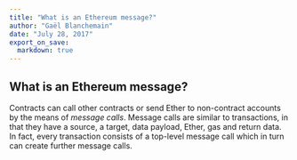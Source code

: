 ```yaml
---
title: "What is an Ethereum message?"
author: "Gaël Blanchemain"
date: "July 28, 2017"
export_on_save:
  markdown: true
---
```

## What is an Ethereum message?

Contracts can call other contracts or send Ether to non-contract accounts by the means of _message calls_. Message calls are similar to transactions, in that they have a source, a target, data payload, Ether, gas and return data. In fact, every transaction consists of a top-level message call which in turn can create further message calls.